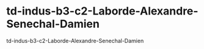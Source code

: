 # td-indus-b3-c2-Laborde-Alexandre-Senechal-Damien
td-indus-b3-c2-Laborde-Alexandre-Senechal-Damien
